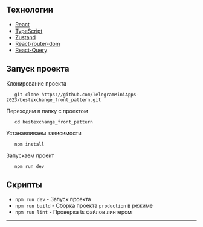 
## Технологии
- [React](https://react.dev/)
- [TypeScript](https://www.typescriptlang.org/)
- [Zustand](https://docs.pmnd.rs/zustand/getting-started/introduction)
- [React-router-dom](https://reactrouter.com/en/main)
- [React-Query](https://tanstack.com/query/v3/)
## Запуск проекта
Клонирование проекта
```console
   git clone https://github.com/TelegramMiniApps-2023/bestexchange_front_pattern.git
```
Переходим в папку с проектом
```console
   cd bestexchange_front_pattern
```
Устанавливаем зависимости
```console
   npm install
```
Запускаем проект
```console
   npm run dev
```
## Скрипты
- `npm run dev` - Запуск проекта
- `npm run build` - Сборка проекта `production` в режиме
- `npm run lint` - Проверка ts файлов линтером

---
